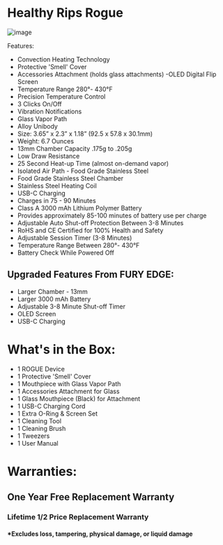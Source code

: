 # Healthy Rips Rogue
![image](https://user-images.githubusercontent.com/104687767/166161521-1b5429b4-851b-42d1-b874-8a930f31ddf1.png)

Features:
- Convection Heating Technology
- Protective 'Smell' Cover 
- Accessories Attachment (holds glass attachments)
 -OLED Digital Flip Screen 
- Temperature Range 280°- 430°F
- Precision Temperature Control
- 3 Clicks On/Off
- Vibration Notifications
- Glass Vapor Path
- Alloy Unibody
- Size: 3.65” x 2.3” x 1.18” (92.5 x 57.8 x 30.1mm) 
- Weight: 6.7 Ounces
- 13mm Chamber Capacity .175g to .205g
- Low Draw Resistance
- 25 Second Heat-up Time (almost on-demand vapor)
- Isolated Air Path - Food Grade Stainless Steel
- Food Grade Stainless Steel Chamber
- Stainless Steel Heating Coil
- USB-C Charging
- Charges in 75 - 90 Minutes
- Class A 3000 mAh Lithium Polymer Battery
- Provides approximately 85-100 minutes of battery use per charge
- Adjustable Auto Shut-off Protection Between 3-8 Minutes
- RoHS and CE Certified for 100% Health and Safety
- Adjustable Session Timer (3-8 Minutes)
- Temperature Range Between 280°- 430°F
- Battery Check While Powered Off

## Upgraded Features From FURY EDGE: 
- Larger Chamber - 13mm
- Larger 3000 mAh Battery 
- Adjustable 3-8 Minute Shut-off Timer
- OLED Screen
- USB-C Charging

# What's in the Box: 

- 1  ROGUE Device
- 1  Protective 'Smell' Cover
- 1  Mouthpiece with Glass Vapor Path
- 1  Accessories Attachment for Glass
- 1  Glass Mouthpiece (Black) for Attachment
- 1  USB-C Charging Cord
- 1  Extra O-Ring & Screen Set
- 1  Cleaning Tool
- 1  Cleaning Brush
- 1  Tweezers
- 1  User Manual

# Warranties:      
## One Year Free Replacement Warranty
### Lifetime 1/2 Price Replacement Warranty
#### *Excludes loss, tampering, physical damage, or liquid damage
